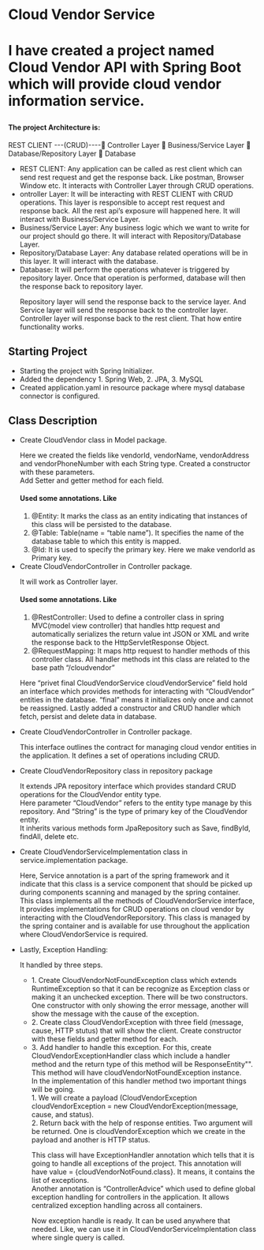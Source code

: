<div>
    <div>
        <h1>Cloud Vendor Service<h1>
        <p>I have created a project named Cloud Vendor API with Spring Boot which will provide cloud vendor information service. </p>
    </div>
    <div>
        <h4>The project Architecture is:</h4>
        <p>REST CLIENT ---(CRUD)---- Controller Layer  Business/Service Layer  Database/Repository Layer  Database</p>
        <ul>
            <li> REST CLIENT: Any application can be called as rest client which can send rest request and get the response back. Like postman, Browser Window etc. It interacts with Controller Layer through CRUD operations.</li>
            <li>ontroller Layer:  It will be interacting with REST CLIENT with CRUD operations. This layer is responsible to accept rest request and response back. All the rest api’s exposure will happened here. It will interact with Business/Service Layer.</li>
            <li>Business/Service Layer: Any business logic which we want to write for our project should go there. It will interact with Repository/Database Layer.</li>
            <li>Repository/Database Layer:</> Any database related operations will be in this layer. It will interact with the database.</li>
            <li>Database:</> It will perform the operations whatever is triggered by repository layer. Once that operation is performed, database will then the response back to repository layer.</li>
            <p>Repository layer will send the response back to the service layer. And Service layer will send the response back to the controller layer. Controller layer will response back to the rest client.
            That how entire functionality works.</p>
        </ul>
    </div>
    <div>
        <h2> Starting Project</h2>
        <ul>
            <li>Starting the project with Spring Initializer.</li>
            <li>Added the dependency 1. Spring Web, 2. JPA, 3. MySQL</li>
            <li>Created application.yaml in resource package where mysql database connector is configured.</li>
        </ul>
    </div>
    <div>
        <h2>Class Description</h2>
        <ul>
            <li>
                Create CloudVendor class in Model package.<br>
                <p>Here we created the fields like vendorId, vendorName, vendorAddress and vendorPhoneNumber with each String type. 
                Created a constructor with these parameters.<br>
                Add Setter and getter method for each field.<br></p>
                <h4>Used some annotations. Like</h4>
                <ol>
                    <li> @Entity:  It marks the class as an entity indicating that instances of this class will be persisted to the database.</li>
                    <li> @Table: Table(name = “table name”). It specifies the name of the database table to which this entity is mapped.</li>
                    <li> @Id: It is used to specify the primary key. Here we make vendorId as Primary key.</li>
                </ol>
            </li>
            <li>
                Create CloudVendorController in Controller package.<br>
                <p>It will work as Controller layer. <br>
                <h4>Used some annotations. Like</h4>
                <ol>
                    <li> @RestController: Used to define a controller class in spring MVC(model view controller) that handles http request and automatically serializes the return value int JSON or XML and write the response back to the HttpServletResponse Object.</li>
                    <li> @RequestMapping: It maps http request to handler methods of this controller class. All handler methods int this class are related to the base path “/cloudvendor”</li>
                </ol>
                <p>Here “privet final CloudVendorService cloudVendorService” field hold an interface which provides methods for interacting with “CloudVendor” entities in the database.
                “final” means it initializes only once and cannot be reassigned.
                Lastly added a constructor and CRUD handler which fetch, persist and delete data in database.
                </p>
            </li>
            <li>
                Create CloudVendorController in Controller package.<br>
                <p>This interface outlines the contract for managing cloud vendor entities in the application. It defines a set of operations including CRUD.</p>
            </li>
            <li>
                Create CloudVendorRepository class in repository package<br>
                <p>It extends JPA repository interface which provides standard CRUD operations for the CloudVendor entity type.<br>
                Here parameter “CloudVendor” refers to the entity type manage by this repository. And “String” is the type of primary key of the CloudVendor entity.<br>
                It inherits various methods form JpaRepository such as Save, findById, findAll, delete etc.
                </p>
            </li>
            <li>
                Create CloudVendorServiceImplementation class in service.implementation package.<br>
                <p>Here, Service annotation is a part of the spring framework and it indicate that this class is a service component that should be picked up during components scanning and managed by the spring container.<br>
                This class implements all the methods of CloudVendorService interface,<br>
                It provides implementations for CRUD operations on cloud vendor by interacting with the CloudVendorReporsitory. This class is managed by the spring container and is available for use throughout the application where CloudVendorService is required.
                </p>
            </li>
            <li>
                Lastly, Exception Handling:<br>
                <p>It handled by three steps.</p>
                <ul>
                    <li>1.	Create CloudVendorNotFoundException class which extends RuntimeException so that it can be recognize as Exception class or making it an unchecked exception. There will be two constructors. One constructor with only showing the error message, another will show the message with the cause of the exception.</li>
                    <li>2.	Create class CloudVendorException with three field (message, cause, HTTP stutus) that will show the client. Create constructor with these fields and getter method for each.</li>
                    <li>3.	Add handler to handle this exception. For this, create CloudVendorExceptionHandler class which include a handler method and the return type of this method will be ResponseEntity"<Object>".<br>
                    This method will have cloudVendorNotFoundException instance.<br>
                    In the implementation of this handler method two important things will be going.<br>
                    1.	We will create a payload (CloudVendorException cloudVendorException = new CloudVendorException(message, cause, and status).<br>
                    2.	Return back with the help of response entities. Two argument will be returned. One is cloudVendorException which we create in the payload and another is HTTP status.
                    </li>
                    <p>This class will have ExceptionHandler annotation which tells that it is going to handle all exceptions of the project. This annotation will have value = {cloudVendorNotFound.class}. It means, it contains the list of exceptions.<br>
                    Another annotation is “ControllerAdvice” which used to define global exception handling for controllers in the application. It allows centralized exception handling across all containers.
                    </p>
                </ul>
                <p>Now exception handle is ready. It can be used anywhere that needed. Like, we can use it in CloudVendorServiceImplentation class where single query is called.</p>
            </li>
        </ul>
    </div>

</div>


